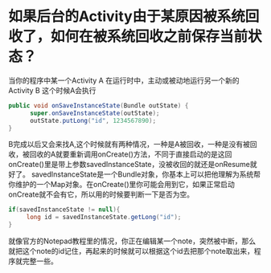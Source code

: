 # 如果后台的Activity由于某原因被系统回收了，如何在被系统回收之前保存当前状态？

当你的程序中某一个Activity A 在运行时中，主动或被动地运行另一个新的Activity B 
这个时候A会执行

```java
public void onSaveInstanceState(Bundle outState) {   
      super.onSaveInstanceState(outState);    
      outState.putLong("id", 1234567890);
}  
```
B完成以后又会来找A,这个时候就有两种情况，一种是A被回收，一种是没有被回收，被回收的A就要重新调用onCreate()方法，不同于直接启动的是这回onCreate()里是带上参数savedInstanceState，没被收回的就还是onResume就好了。
savedInstanceState是一个Bundle对象，你基本上可以把他理解为系统帮你维护的一个Map对象。在onCreate()里你可能会用到它，如果正常启动onCreate就不会有它，所以用的时候要判断一下是否为空。
```java
if(savedInstanceState != null){  
     long id = savedInstanceState.getLong("id");  
}  
```
就像官方的Notepad教程里的情况，你正在编辑某一个note，突然被中断，那么就把这个note的id记住，再起来的时候就可以根据这个id去把那个note取出来，程序就完整一些。